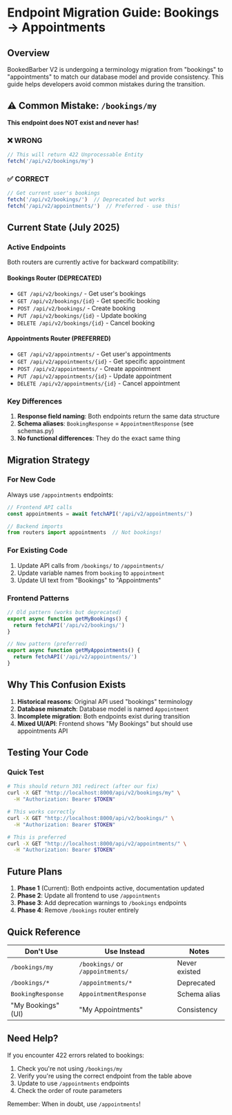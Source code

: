 # Endpoint Migration Guide: Bookings → Appointments

## Overview
BookedBarber V2 is undergoing a terminology migration from "bookings" to "appointments" to match our database model and provide consistency. This guide helps developers avoid common mistakes during the transition.

## ⚠️ Common Mistake: `/bookings/my`
**This endpoint does NOT exist and never has!**

### ❌ WRONG
```javascript
// This will return 422 Unprocessable Entity
fetch('/api/v2/bookings/my')
```

### ✅ CORRECT
```javascript
// Get current user's bookings
fetch('/api/v2/bookings/')  // Deprecated but works
fetch('/api/v2/appointments/')  // Preferred - use this!
```

## Current State (July 2025)

### Active Endpoints
Both routers are currently active for backward compatibility:

#### Bookings Router (DEPRECATED)
- `GET /api/v2/bookings/` - Get user's bookings
- `GET /api/v2/bookings/{id}` - Get specific booking
- `POST /api/v2/bookings/` - Create booking
- `PUT /api/v2/bookings/{id}` - Update booking
- `DELETE /api/v2/bookings/{id}` - Cancel booking

#### Appointments Router (PREFERRED)
- `GET /api/v2/appointments/` - Get user's appointments
- `GET /api/v2/appointments/{id}` - Get specific appointment
- `POST /api/v2/appointments/` - Create appointment
- `PUT /api/v2/appointments/{id}` - Update appointment
- `DELETE /api/v2/appointments/{id}` - Cancel appointment

### Key Differences
1. **Response field naming**: Both endpoints return the same data structure
2. **Schema aliases**: `BookingResponse` = `AppointmentResponse` (see schemas.py)
3. **No functional differences**: They do the exact same thing

## Migration Strategy

### For New Code
Always use `/appointments` endpoints:
```javascript
// Frontend API calls
const appointments = await fetchAPI('/api/v2/appointments/')

// Backend imports
from routers import appointments  // Not bookings!
```

### For Existing Code
1. Update API calls from `/bookings/` to `/appointments/`
2. Update variable names from `booking` to `appointment`
3. Update UI text from "Bookings" to "Appointments"

### Frontend Patterns
```javascript
// Old pattern (works but deprecated)
export async function getMyBookings() {
  return fetchAPI('/api/v2/bookings/')
}

// New pattern (preferred)
export async function getMyAppointments() {
  return fetchAPI('/api/v2/appointments/')
}
```

## Why This Confusion Exists

1. **Historical reasons**: Original API used "bookings" terminology
2. **Database mismatch**: Database model is named `Appointment`
3. **Incomplete migration**: Both endpoints exist during transition
4. **Mixed UI/API**: Frontend shows "My Bookings" but should use appointments API

## Testing Your Code

### Quick Test
```bash
# This should return 301 redirect (after our fix)
curl -X GET "http://localhost:8000/api/v2/bookings/my" \
  -H "Authorization: Bearer $TOKEN"

# This works correctly
curl -X GET "http://localhost:8000/api/v2/bookings/" \
  -H "Authorization: Bearer $TOKEN"

# This is preferred
curl -X GET "http://localhost:8000/api/v2/appointments/" \
  -H "Authorization: Bearer $TOKEN"
```

## Future Plans

1. **Phase 1** (Current): Both endpoints active, documentation updated
2. **Phase 2**: Update all frontend to use `/appointments`
3. **Phase 3**: Add deprecation warnings to `/bookings` endpoints
4. **Phase 4**: Remove `/bookings` router entirely

## Quick Reference

| Don't Use | Use Instead | Notes |
|-----------|-------------|-------|
| `/bookings/my` | `/bookings/` or `/appointments/` | Never existed |
| `/bookings/*` | `/appointments/*` | Deprecated |
| `BookingResponse` | `AppointmentResponse` | Schema alias |
| "My Bookings" (UI) | "My Appointments" | Consistency |

## Need Help?

If you encounter 422 errors related to bookings:
1. Check you're not using `/bookings/my`
2. Verify you're using the correct endpoint from the table above
3. Update to use `/appointments` endpoints
4. Check the order of route parameters

Remember: When in doubt, use `/appointments`!